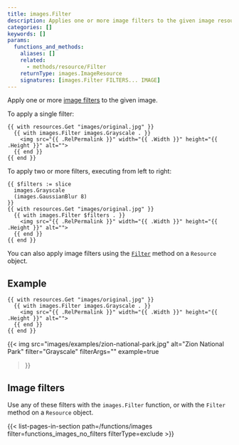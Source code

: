 ```yaml
---
title: images.Filter
description: Applies one or more image filters to the given image resource.
categories: []
keywords: []
params:
  functions_and_methods:
    aliases: []
    related:
      - methods/resource/Filter
    returnType: images.ImageResource
    signatures: [images.Filter FILTERS... IMAGE]
---
```


Apply one or more [image filters](#image-filters) to the given image.

To apply a single filter:

```go-html-template
{{ with resources.Get "images/original.jpg" }}
  {{ with images.Filter images.Grayscale . }}
    <img src="{{ .RelPermalink }}" width="{{ .Width }}" height="{{ .Height }}" alt="">
  {{ end }}
{{ end }}
```

To apply two or more filters, executing from left to right:

```go-html-template
{{ $filters := slice
  images.Grayscale
  (images.GaussianBlur 8)
}}
{{ with resources.Get "images/original.jpg" }}
  {{ with images.Filter $filters . }}
    <img src="{{ .RelPermalink }}" width="{{ .Width }}" height="{{ .Height }}" alt="">
  {{ end }}
{{ end }}
```

You can also apply image filters using the [`Filter`] method on a `Resource` object.

[`Filter`]: /methods/resource/filter/

## Example

```go-html-template
{{ with resources.Get "images/original.jpg" }}
  {{ with images.Filter images.Grayscale . }}
    <img src="{{ .RelPermalink }}" width="{{ .Width }}" height="{{ .Height }}" alt="">
  {{ end }}
{{ end }}
```

{{< img
  src="images/examples/zion-national-park.jpg"
  alt="Zion National Park"
  filter="Grayscale"
  filterArgs=""
  example=true
>}}

## Image filters

Use any of these filters with the `images.Filter` function, or with the `Filter` method on a `Resource` object.

{{< list-pages-in-section path=/functions/images filter=functions_images_no_filters filterType=exclude >}}
